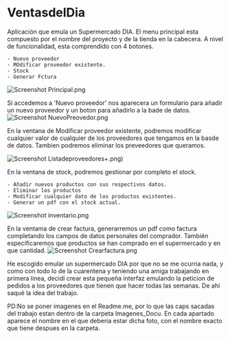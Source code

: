# VentasdelDia

Aplicación que emula un Supermercado DIA.
El menu principal esta compuesto por el nombre del proyecto y de la tienda en la cabecera. A nivel de funcionalidad, esta comprendido con 4 botones.

    - Nuevo proveedor
    - MOdificar proveedor existente.
    - Stock
    - Generar Fctura
![Screenshot](Principal.png) Principal.png

Si accedemos a 'Nuevo proveedor' nos aparecera un formulario para añadir un nuevo proveedor y un boton para añadirlo a la bade de datos.
![Screenshot](NuevoPreovedor.png) NuevoPreovedor.png

En la ventana de Modificar proveedor existente, podremos modificar cualquier valor de cualquier de los proveedores que tengamos en la basde de datos. 
Tambien podremos eliminar los preveedores que queramos.

![Screenshot](Listadeproveedores+.png) Listadeproveedores+.png)


En la ventana de stock, podremos gestionar por completo el stock.

    - Añadir nuevos productos con sus respectivos datos.
    - Eliminar los productos
    - Modificar cualquier dato de los productos existentes.
    - Generar un pdf con el stock actual.

![Screenshot](inventario.png) inventario.png

En la ventama de crear factura, generarremos un pdf como factura completando los campos de datos personales del comprador.
También especificaremos que productos se han comprado en el supermercado y en que cantidad.
![Screenshot](Crearfactura.png)  Crearfactura.png

He escogido emular un supermercado DIA por que no se me ocurria nada, y como con todo lo de la cuarentena y teniendo una amiga trabajando en primera linea, decidí crear esta pequeña interfaz emulando la peticion de pedidos a los proveedores que tienen que hacer todas las semanas. De ahí saqué la idea del trabajo.

PD:No se poner imagenes en el Readme.me, por lo que las caps sacadas del trabajo estan dentro de la carpeta Imagenes_Docu. En cada apartado aparece el nombre en el que deberia estar dicha foto, con el nombre exacto que tiene despues en la carpeta.
